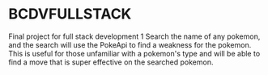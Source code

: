 # BCDVFULLSTACK
Final project for full stack development 1
Search the name of any pokemon, and the search will use the PokeApi to find a weakness for the pokemon. This is useful for those unfamiliar with a pokemon's type and will be able to find a move that is super effective on the searched pokemon.
